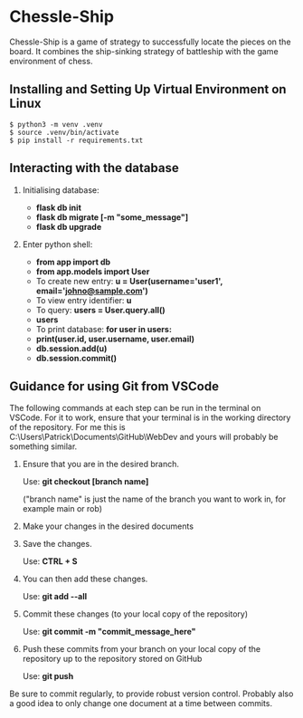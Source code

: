 # Chessle-Ship
Chessle-Ship is a game of strategy to successfully locate the pieces on the board. It combines the ship-sinking strategy of battleship with the game environment of chess.

## Installing and Setting Up Virtual Environment on Linux
    $ python3 -m venv .venv
    $ source .venv/bin/activate
    $ pip install -r requirements.txt

## Interacting with the database
1. Initialising database:
   * **flask db init**
   * **flask db migrate [-m "some_message"]**
   * **flask db upgrade**

2. Enter python shell:
   * **from app import db**
   * **from app.models import User**
   * To create new entry: **u = User(username='user1', email='johno@sample.com')**
   * To view entry identifier: **u**
   * To query: **users = User.query.all()**
   *    **users**
   * To print database: **for user in users:**
   *    **print(user.id, user.username, user.email)**
   * **db.session.add(u)**
   * **db.session.commit()**


## Guidance for using Git from VSCode
The following commands at each step can be run in the terminal on VSCode. For it to work, ensure that your terminal is in the working directory of the repository. For me this is C:\Users\Patrick\Documents\GitHub\WebDev and yours will probably be something similar.

1. Ensure that you are in the desired branch.

   Use: **git checkout [branch name]**

   ("branch name" is just the name of the branch you want to work in, for example main or rob)


2. Make your changes in the desired documents


3. Save the changes.

   Use: **CTRL + S**


4. You can then add these changes.

   Use: **git add --all**


5. Commit these changes (to your local copy of the repository)

   Use: **git commit -m "commit_message_here"**


6. Push these commits from your branch on your local copy of the repository up to the repository stored on GitHub

   Use: **git push**


Be sure to commit regularly, to provide robust version control. Probably also a good idea to only change one document at a time between commits.
